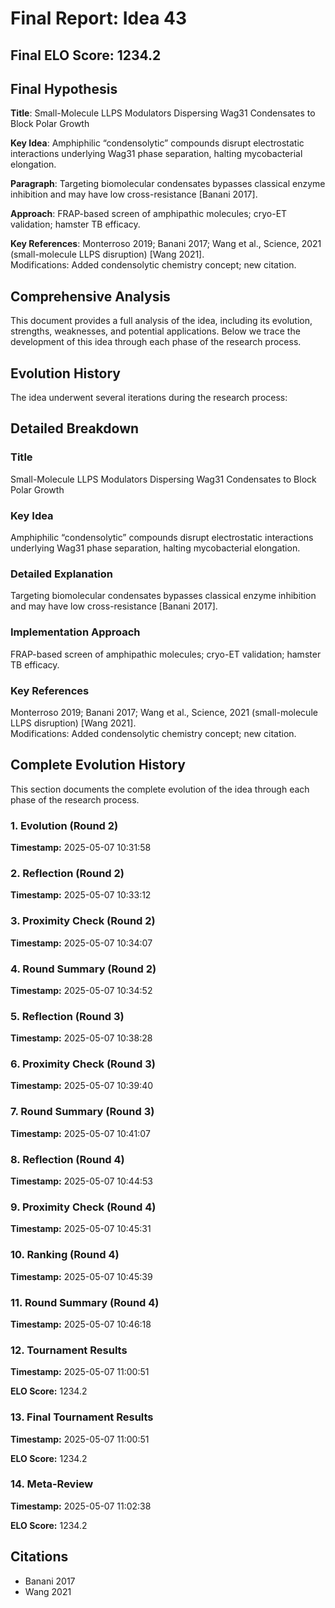 # Final Report: Idea 43

## Final ELO Score: 1234.2

## Final Hypothesis

**Title**: Small-Molecule LLPS Modulators Dispersing Wag31 Condensates to Block Polar Growth

**Key Idea**: Amphiphilic “condensolytic” compounds disrupt electrostatic interactions underlying Wag31 phase separation, halting mycobacterial elongation.

**Paragraph**: Targeting biomolecular condensates bypasses classical enzyme inhibition and may have low cross-resistance [Banani 2017].

**Approach**: FRAP-based screen of amphipathic molecules; cryo-ET validation; hamster TB efficacy.

**Key References**: Monterroso 2019; Banani 2017; Wang et al., Science, 2021 (small-molecule LLPS disruption) [Wang 2021].  
    Modifications: Added condensolytic chemistry concept; new citation.

## Comprehensive Analysis

This document provides a full analysis of the idea, including its evolution, strengths, weaknesses, and potential applications. Below we trace the development of this idea through each phase of the research process.

## Evolution History

The idea underwent several iterations during the research process:

## Detailed Breakdown

### Title

Small-Molecule LLPS Modulators Dispersing Wag31 Condensates to Block Polar Growth

### Key Idea

Amphiphilic “condensolytic” compounds disrupt electrostatic interactions underlying Wag31 phase separation, halting mycobacterial elongation.

### Detailed Explanation

Targeting biomolecular condensates bypasses classical enzyme inhibition and may have low cross-resistance [Banani 2017].

### Implementation Approach

FRAP-based screen of amphipathic molecules; cryo-ET validation; hamster TB efficacy.

### Key References

Monterroso 2019; Banani 2017; Wang et al., Science, 2021 (small-molecule LLPS disruption) [Wang 2021].  
    Modifications: Added condensolytic chemistry concept; new citation.

## Complete Evolution History

This section documents the complete evolution of the idea through each phase of the research process.

### 1. Evolution (Round 2)
**Timestamp:** 2025-05-07 10:31:58



### 2. Reflection (Round 2)
**Timestamp:** 2025-05-07 10:33:12



### 3. Proximity Check (Round 2)
**Timestamp:** 2025-05-07 10:34:07



### 4. Round Summary (Round 2)
**Timestamp:** 2025-05-07 10:34:52



### 5. Reflection (Round 3)
**Timestamp:** 2025-05-07 10:38:28



### 6. Proximity Check (Round 3)
**Timestamp:** 2025-05-07 10:39:40



### 7. Round Summary (Round 3)
**Timestamp:** 2025-05-07 10:41:07



### 8. Reflection (Round 4)
**Timestamp:** 2025-05-07 10:44:53



### 9. Proximity Check (Round 4)
**Timestamp:** 2025-05-07 10:45:31



### 10. Ranking (Round 4)
**Timestamp:** 2025-05-07 10:45:39



### 11. Round Summary (Round 4)
**Timestamp:** 2025-05-07 10:46:18



### 12. Tournament Results
**Timestamp:** 2025-05-07 11:00:51

**ELO Score:** 1234.2



### 13. Final Tournament Results
**Timestamp:** 2025-05-07 11:00:51

**ELO Score:** 1234.2



### 14. Meta-Review
**Timestamp:** 2025-05-07 11:02:38

**ELO Score:** 1234.2



## Citations

- Banani 2017
- Wang 2021
